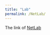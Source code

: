 ```yaml
---
title: "Lab"
permalink: /NetLab/
---
```


<!-- {% include base_path %} -->


The link of [NetLab](http://www.cs.uky.edu/~manivann/)
